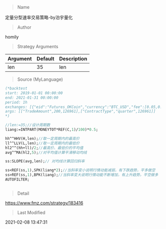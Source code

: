
> Name

定量分型速率交易策略-by泊宇量化

> Author

homily



> Strategy Arguments



|Argument|Default|Description|
|----|----|----|
|len|35|len|


> Source (MyLanguage)

``` pascal
(*backtest
start: 2019-01-01 00:00:00
end: 2021-01-31 00:00:00
period: 1h
exchanges: [{"eid":"Futures_OKCoin","currency":"BTC_USD","fee":[0.05,0.05]}]
args: [["TradeAmount",200,126961],["ContractType","quarter",126961]]
*)

//len:=35;//设计周期数
liang:=INTPART(MONEYTOT*REF(C,1)/100)*0.5;

hh^^HHV(H,len);//取一定周期内的最高价
ll^^LLV(L,len);//取一定周期内的最低价
hl2^^(hh+ll)/2;//最高价、最低价的平均值
avg^^MA(hl2,5);//对平均值计算平滑移动均线

ss:SLOPE(avg,len);// 对均线计算回归斜率

ss<REF(ss,1),SPK(liang*2);//当斜率变小说明行情动能减弱，有下跌趋势，平多做空
ss>REF(ss,1),BPK(liang);//当斜率变大说明行情动能不断增加，有上升趋势，平空做多
AUTOFILTER;



```

> Detail

https://www.fmz.com/strategy/183416

> Last Modified

2021-02-08 13:47:31
